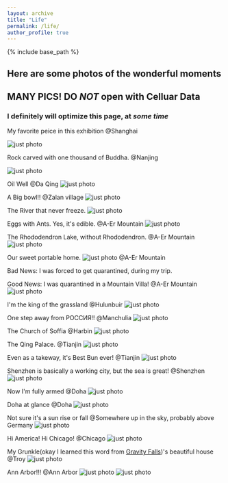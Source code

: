 ```yaml
---
layout: archive
title: "Life"
permalink: /life/
author_profile: true
---
```


{% include base_path %}

## Here are some photos of the wonderful moments 

## MANY PICS! DO *NOT* open with Celluar Data

### I definitely will optimize this page, at *some time*


My favorite peice in this exhibition @Shanghai

![just photo](../images/Life/shanghai_art.png)


Rock carved with one thousand of Buddha. @Nanjing

![just photo](../images/Life/O@853DZI]%V}UX~3X_TR1JP.png)

Oil Well @Da Qing
![just photo](../images/Life/IMG_0047.JPG)

A Big bowl!! @Zalan village
![just photo](../images/Life/IMG_0104.JPG)

The River that never freeze.
![just photo](../images/Life/IMG_0135.JPG)

Eggs with Ants. Yes, it's edible. @A-Er Mountain
![just photo](../images/Life/IMG_0141.JPG)

The Rhododendron Lake, without Rhododendron. @A-Er Mountain
![just photo](../images/Life/IMG_0153.JPG)

Our sweet portable home.
![just photo](../images/Life/IMG_0191.JPG) @A-Er Mountain

Bad News: I was forced to get quarantined, during my trip.

Good News: I was quarantined in a Mountain Villa! @A-Er Mountain
![just photo](../images/Life/IMG_0217.JPG)

I'm the king of the grassland @Hulunbuir
![just photo](../images/Life/IMG_0270.JPG)

One step away from РОССИЯ!! @Manchulia
![just photo](../images/Life/IMG_0398.JPG)

The Church of Soffia @Harbin
![just photo](../images/Life/IMG_0419.JPG)

The Qing Palace. @Tianjin
![just photo](../images/Life/IMG_0438.JPG)

Even as a takeway, it's Best Bun ever! @Tianjin
![just photo](../images/Life/IMG_0465.JPG)

Shenzhen is basically a working city, but the sea is great! @Shenzhen
![just photo](../images/Life/IMG_0789.JPG)

Now I'm fully armed @Doha
![just photo](../images/Life/IMG_0864.JPG)

Doha at glance @Doha
![just photo](../images/Life/IMG_0868.JPG)

Not sure it's a sun rise or fall @Somewhere up in the sky, probably above Germany
![just photo](../images/Life/IMG_0888.JPG)

Hi America! Hi Chicago! @Chicago
![just photo](../images/Life/IMG_0904.JPG)

My Grunkle(okay I learned this word from [Gravity Falls](https://www.youtube.com/show/SCXNazqGqx1fZ2wWmwf9L75w?season=1&sbp=CgEx))'s beautiful house  @Troy
![just photo](../images/Life/IMG_0938.JPG)

Ann Arbor!!! @Ann Arbor
![just photo](../images/Life/IMG_0960.JPG)
![just photo](../images/Life/IMG_0995.JPG)